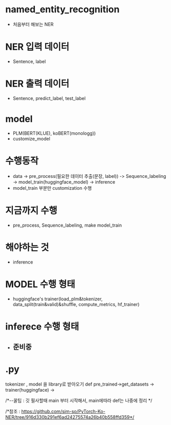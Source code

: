 # named_entity_recognition
- 처음부터 해보는 NER

# NER 입력 데이터 
- Sentence, label

# NER 출력 데이터
- Sentence, predict_label, test_label


# model
- PLM(BERT(KLUE), koBERT(monologg))
- customize_model

# 수행동작
- data -> pre_process(필요한 데이터 추출(문장, label)) -> Sequence_labeling -> model_train(huggingface_model) -> inference 
- model_train 부분만 customization 수행

# 지금까지 수행
- pre_process, Sequence_labeling, make model_train


# 해야하는 것
- inference

# MODEL 수행 형태
- huggingface's trainer(load_plm&tokenizer, data_split(train&valid)&shuffle, compute_metrics, hf_trainer)

# inferece 수행 형태
- ## 준비중

# .py
tokenizer , model 을 library로 받아오기
def pre_trained->get_datasets -> trainer(huggingface) ->


/*--꿀팁 : 깃 필사할때 main 부터 시작해서, main에따라 def는 나중에 정리 */


/*참조 : https://github.com/sim-so/PyTorch-Ko-NER/tree/916d330b291ef6ad24275574a26b40b558ffd359*/


